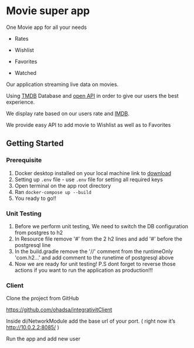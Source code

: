 # Movie super app
One Movie app for all your needs

- Rates

- Wishlist

- Favorites

- Watched

Our application streaming live data on movies.

Using [TMDB](https://www.themoviedb.org) Database and [open API](https://www.themoviedb.org/documentation/api)
in order to give our users the best experience.

We display rate based on our users rate and [IMDB](https://www.imdb.com).

We provide easy API to add movie to Wishlist as well as to Favorites

## Getting Started
### Prerequisite
1. Docker desktop installed on your local machine link to [download](https://www.docker.com/products/docker-desktop/)
2. Setting up `.env` file - use `.env` file for setting all required keys
3. Open terminal on the app root directory
4. Ran `docker-compose up --build`
5. You ready to go!!

### Unit Testing
1. Before we perform unit testing, We need to switch the DB configuration from postgres to h2
2. In Resource file remove '#' from the 2 h2 lines and add '#' before the postgresql line
3. In the build.gradle remove the '//' comment from the runtimeOnly 'com.h2...' and add comment to the runetime of postgresql above
4. Now we are ready for unit testing!
P.S dont forget to reverse those actions if you want to run the application as production!!!

### Client 
Clone the project from GitHub 

https://github.com/ohadsa/integrativitClient

Inside di/NetworkModule add the base url of your port. ( right now it’s http://10.0.2.2:8085/ )

Run the app and add new user